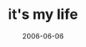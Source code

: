---
layout: base.njk
title : 'it&#39;s my life' 
view_title : 'it&#39;s my life' 
year : '2006' 
date : '2006-06-06' 
img_file : '/drawing/itsmylife.png' 
html_file : 'itsmylife' 
next_html : 'weweresodifferentyetsoinlov.html' 
year_order : '155' 
permalink : "title/{{html_file}}.html"
---